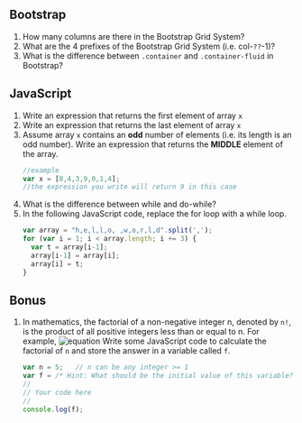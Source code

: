 ## Bootstrap
1. How many columns are there in the Bootstrap Grid System?
1. What are the 4 prefixes of the Bootstrap Grid System (i.e. col-`??`-1)?
1. What is the difference between `.container` and `.container-fluid` in Bootstrap?


## JavaScript
1. Write an expression that returns the first element of array `x`
1. Write an expression that returns the last element of array `x`
1. Assume array `x` contains an **odd** number of elements (i.e. its length is an odd number). Write an expression that returns the **MIDDLE** element of the array.
   ``` javascript
   //example
   var x = [8,4,3,9,0,1,4];
   //the expression you write will return 9 in this case

1. What is the difference between while and do-while?
1. In the following JavaScript code, replace the for loop with a while loop.
   ``` javascript
   var array = "h,e,l,l,o, ,w,o,r,l,d".split(',');
   for (var i = 1; i < array.length; i += 3) {
     var t = array[i-1];
     array[i-1] = array[i];
     array[i] = t;
   }

## Bonus
1. In mathematics, the factorial of a non-negative integer n, denoted by `n!`, is the product of all positive integers less than or equal to n. For example,
![equation](https://upload.wikimedia.org/math/9/3/9/939c013423574cad70f33eaa7dd68f0c.png)
   Write some JavaScript code to calculate the factorial of `n` and store the answer in a variable called `f`.
   ``` javascript
   var n = 5;   // n can be any integer >= 1
   var f = /* Hint: What should be the initial value of this variable? */
   //
   // Your code here
   //
   console.log(f);

